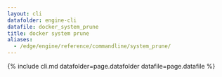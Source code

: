 ```yaml
---
layout: cli
datafolder: engine-cli
datafile: docker_system_prune
title: docker system prune
aliases:
  - /edge/engine/reference/commandline/system_prune/
---
```

<!--
This page is automatically generated from Docker's source code. If you want to
suggest a change to the text that appears here, open a ticket or pull request
in the source repository on GitHub:

https://github.com/docker/cli
-->

{% include cli.md datafolder=page.datafolder datafile=page.datafile %}

